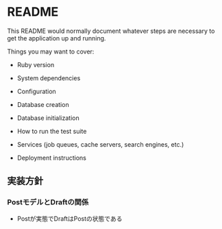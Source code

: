 # README

This README would normally document whatever steps are necessary to get the
application up and running.

Things you may want to cover:

* Ruby version

* System dependencies

* Configuration

* Database creation

* Database initialization

* How to run the test suite

* Services (job queues, cache servers, search engines, etc.)

* Deployment instructions

## 実装方針
### PostモデルとDraftの関係
- Postが実態でDraftはPostの状態である
